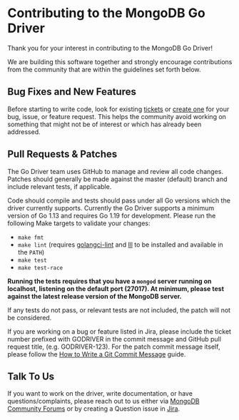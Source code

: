 # Contributing to the MongoDB Go Driver

Thank you for your interest in contributing to the MongoDB Go Driver!

We are building this software together and strongly encourage contributions from the community that are within the guidelines set forth below.

## Bug Fixes and New Features

Before starting to write code, look for existing [tickets](https://jira.mongodb.org/browse/GODRIVER) or [create one](https://jira.mongodb.org/secure/CreateIssue!default.jspa) for your bug, issue, or feature request. This helps the community avoid working on something that might not be of interest or which has already been addressed.

## Pull Requests & Patches

The Go Driver team uses GitHub to manage and review all code changes. Patches should generally be made against the master (default) branch and include relevant tests, if
applicable.

Code should compile and tests should pass under all Go versions which the driver currently supports. Currently the Go Driver supports a minimum version of Go 1.13 and requires Go 1.19 for development. Please run the following Make targets to validate your changes:
- `make fmt`
- `make lint` (requires [golangci-lint](https://github.com/golangci/golangci-lint) and [lll](https://github.com/walle/lll) to be installed and available in the `PATH`)
- `make test`
- `make test-race`

**Running the tests requires that you have a `mongod` server running on localhost, listening on the default port (27017). At minimum, please test against the latest release version of the MongoDB server.**

If any tests do not pass, or relevant tests are not included, the patch will not be considered.

If you are working on a bug or feature listed in Jira, please include the ticket number prefixed with GODRIVER in the commit message and GitHub pull request title, (e.g. GODRIVER-123). For the patch commit message itself, please follow the [How to Write a Git Commit Message](https://chris.beams.io/posts/git-commit/) guide.

## Talk To Us

If you want to work on the driver, write documentation, or have questions/complaints, please reach out to us either via [MongoDB Community Forums](https://community.mongodb.com/tags/c/drivers-odms-connectors/7/go-driver) or by creating a Question issue in [Jira](https://jira.mongodb.org/secure/CreateIssue!default.jspa).
